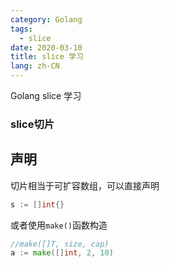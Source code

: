 ```yaml
---
category: Golang
tags:
  - slice
date: 2020-03-10
title: slice 学习
lang: zh-CN
---
```


Golang slice 学习

<!-- more -->

### slice切片

## 声明
切片相当于可扩容数组，可以直接声明
```go
s := []int{}
```
或者使用`make()`函数构造
```go
//make([]T, size, cap)
a := make([]int, 2, 10)
```




